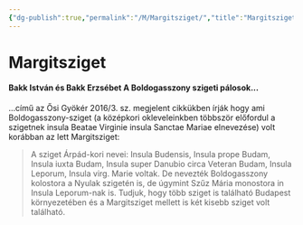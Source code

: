 ```yaml
---
{"dg-publish":true,"permalink":"/M/Margitsziget/","title":"Margitsziget","tags":["dg_uploaded"],"created":"2023-11-22T01:26","updated":"2023-11-22T01:26"}
---
```



# Margitsziget

#### Bakk István és Bakk Erzsébet A Boldogasszony szigeti pálosok...  

...című az Ősi Gyökér 2016/3. sz. megjelent cikkükben írják hogy ami Boldogasszony-sziget (a középkori okleveleinkben többször előfordul a szigetnek insula Beatae Virginie insula Sanctae Mariae elnevezése) volt korábban az lett Margitsziget:  
> A sziget Árpád-kori nevei: Insula Budensis, Insula prope Budam, Insula iuxta Budam, Insula super Danubio circa Veteran Budam, Insula Leporum, Insula virg. Marie voltak. De nevezték Boldogasszony kolostora a Nyulak szigetén is, de úgymint Szűz Mária monostora in Insula Leporum-nak is. Tudjuk, hogy több sziget is található Budapest környezetében és a Margitsziget mellett is két kisebb sziget volt található.  
